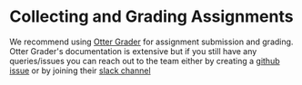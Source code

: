 # Collecting and Grading Assignments

We recommend using [Otter Grader](https://otter-grader.readthedocs.io/) for assignment submission and grading. Otter Grader's documentation is extensive but if you still have any queries/issues you can reach out to the team either by creating a [github issue](https://github.com/ucbds-infra/otter-grader) or by joining their [slack channel](https://otter-grader.slack.com/)





